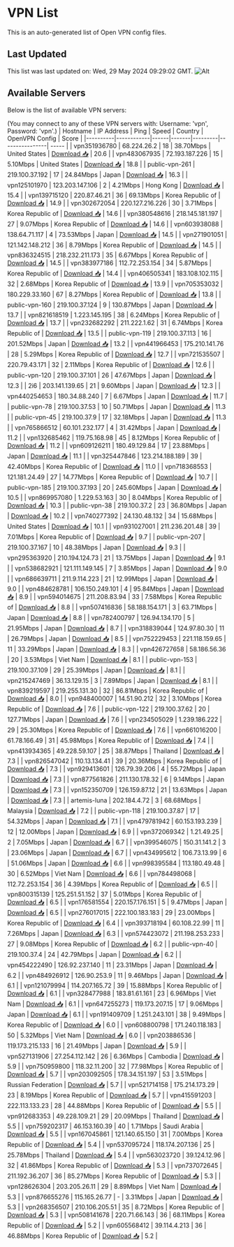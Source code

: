 # VPN List

This is an auto-generated list of Open VPN config files.

## Last Updated

This list was last updated on: Wed, 29 May 2024 09:29:02 GMT.
![Alt](https://repobeats.axiom.co/api/embed/186b98318ef1479477931607c1ad7d823f12451f.svg "Repobeats analytics image")

## Available Servers

Below is the list of available VPN servers:

(You may connect to any of these VPN servers with: Username: 'vpn', Password: 'vpn'.)
| Hostname | IP Address | Ping | Speed | Country | OpenVPN Config | Score |
|----------|------------|------|-------|---------|----------------| ----- |
| vpn351936780 | 68.224.26.2 | 18 | 38.70Mbps | United States | [Download 📥](./configs/server_0_US.ovpn) | 20.6 |
| vpn483067935 | 72.193.187.226 | 15 | 5.10Mbps | United States | [Download 📥](./configs/server_1_US.ovpn) | 18.8 |
| public-vpn-261 | 219.100.37.192 | 17 | 24.84Mbps | Japan | [Download 📥](./configs/server_2_JP.ovpn) | 16.3 |
| vpn125101970 | 123.203.147.106 | 2 | 4.21Mbps | Hong Kong | [Download 📥](./configs/server_3_HK.ovpn) | 15.4 |
| vpn139715120 | 220.87.46.21 | 36 | 69.13Mbps | Korea Republic of | [Download 📥](./configs/server_4_KR.ovpn) | 14.9 |
| vpn302672054 | 220.127.216.226 | 30 | 3.71Mbps | Korea Republic of | [Download 📥](./configs/server_5_KR.ovpn) | 14.6 |
| vpn380548616 | 218.145.181.197 | 27 | 9.07Mbps | Korea Republic of | [Download 📥](./configs/server_6_KR.ovpn) | 14.6 |
| vpn603938088 | 138.64.71.117 | 4 | 73.53Mbps | Japan | [Download 📥](./configs/server_7_JP.ovpn) | 14.5 |
| vpn271901051 | 121.142.148.212 | 36 | 8.79Mbps | Korea Republic of | [Download 📥](./configs/server_8_KR.ovpn) | 14.5 |
| vpn836324515 | 218.232.211.173 | 35 | 6.67Mbps | Korea Republic of | [Download 📥](./configs/server_9_KR.ovpn) | 14.5 |
| vpn383977186 | 112.72.253.154 | 34 | 5.87Mbps | Korea Republic of | [Download 📥](./configs/server_10_KR.ovpn) | 14.4 |
| vpn406505341 | 183.108.102.115 | 32 | 2.68Mbps | Korea Republic of | [Download 📥](./configs/server_11_KR.ovpn) | 13.9 |
| vpn705353032 | 180.229.33.160 | 67 | 8.27Mbps | Korea Republic of | [Download 📥](./configs/server_12_KR.ovpn) | 13.8 |
| public-vpn-160 | 219.100.37.124 | 9 | 130.87Mbps | Japan | [Download 📥](./configs/server_13_JP.ovpn) | 13.7 |
| vpn821618519 | 1.223.145.195 | 38 | 6.24Mbps | Korea Republic of | [Download 📥](./configs/server_14_KR.ovpn) | 13.7 |
| vpn232682292 | 211.222.1.62 | 31 | 6.74Mbps | Korea Republic of | [Download 📥](./configs/server_15_KR.ovpn) | 13.5 |
| public-vpn-119 | 219.100.37.113 | 16 | 201.52Mbps | Japan | [Download 📥](./configs/server_16_JP.ovpn) | 13.2 |
| vpn441966453 | 175.210.141.76 | 28 | 5.29Mbps | Korea Republic of | [Download 📥](./configs/server_17_KR.ovpn) | 12.7 |
| vpn721535507 | 220.79.43.171 | 32 | 2.11Mbps | Korea Republic of | [Download 📥](./configs/server_18_KR.ovpn) | 12.6 |
| public-vpn-120 | 219.100.37.101 | 26 | 47.67Mbps | Japan | [Download 📥](./configs/server_19_JP.ovpn) | 12.3 |
| 2i6 | 203.141.139.65 | 21 | 9.60Mbps | Japan | [Download 📥](./configs/server_20_JP.ovpn) | 12.3 |
| vpn440254653 | 180.34.88.240 | 7 | 6.67Mbps | Japan | [Download 📥](./configs/server_21_JP.ovpn) | 11.7 |
| public-vpn-78 | 219.100.37.53 | 10 | 50.71Mbps | Japan | [Download 📥](./configs/server_22_JP.ovpn) | 11.3 |
| public-vpn-45 | 219.100.37.9 | 17 | 32.18Mbps | Japan | [Download 📥](./configs/server_23_JP.ovpn) | 11.3 |
| vpn765866512 | 60.101.232.177 | 4 | 31.42Mbps | Japan | [Download 📥](./configs/server_24_JP.ovpn) | 11.2 |
| vpn132685462 | 119.75.168.98 | 45 | 8.12Mbps | Korea Republic of | [Download 📥](./configs/server_25_KR.ovpn) | 11.2 |
| vpn609126211 | 180.49.129.84 | 17 | 23.88Mbps | Japan | [Download 📥](./configs/server_26_JP.ovpn) | 11.1 |
| vpn325447846 | 123.214.188.189 | 39 | 42.40Mbps | Korea Republic of | [Download 📥](./configs/server_27_KR.ovpn) | 11.0 |
| vpn718368553 | 121.181.24.49 | 27 | 14.77Mbps | Korea Republic of | [Download 📥](./configs/server_28_KR.ovpn) | 10.7 |
| public-vpn-185 | 219.100.37.193 | 20 | 245.60Mbps | Japan | [Download 📥](./configs/server_29_JP.ovpn) | 10.5 |
| vpn869957080 | 1.229.53.163 | 30 | 8.04Mbps | Korea Republic of | [Download 📥](./configs/server_30_KR.ovpn) | 10.3 |
| public-vpn-38 | 219.100.37.2 | 23 | 36.80Mbps | Japan | [Download 📥](./configs/server_31_JP.ovpn) | 10.2 |
| vpn740277392 | 24.130.48.132 | 34 | 15.68Mbps | United States | [Download 📥](./configs/server_32_US.ovpn) | 10.1 |
| vpn931027001 | 211.236.201.48 | 39 | 7.01Mbps | Korea Republic of | [Download 📥](./configs/server_33_KR.ovpn) | 9.7 |
| public-vpn-207 | 219.100.37.167 | 10 | 48.38Mbps | Japan | [Download 📥](./configs/server_34_JP.ovpn) | 9.3 |
| vpn295363920 | 210.194.124.73 | 21 | 13.75Mbps | Japan | [Download 📥](./configs/server_35_JP.ovpn) | 9.1 |
| vpn538682921 | 121.111.149.145 | 7 | 3.85Mbps | Japan | [Download 📥](./configs/server_36_JP.ovpn) | 9.0 |
| vpn686639711 | 211.9.114.223 | 21 | 12.99Mbps | Japan | [Download 📥](./configs/server_37_JP.ovpn) | 9.0 |
| vpn484628781 | 106.150.249.101 | 4 | 95.84Mbps | Japan | [Download 📥](./configs/server_38_JP.ovpn) | 8.9 |
| vpn594014675 | 211.208.83.94 | 33 | 7.58Mbps | Korea Republic of | [Download 📥](./configs/server_39_KR.ovpn) | 8.8 |
| vpn507416836 | 58.188.154.171 | 3 | 63.71Mbps | Japan | [Download 📥](./configs/server_40_JP.ovpn) | 8.8 |
| vpn782400797 | 126.94.134.170 | 5 | 21.95Mbps | Japan | [Download 📥](./configs/server_41_JP.ovpn) | 8.7 |
| vpn318839044 | 124.97.80.30 | 11 | 26.79Mbps | Japan | [Download 📥](./configs/server_42_JP.ovpn) | 8.5 |
| vpn752229453 | 221.118.159.65 | 11 | 33.29Mbps | Japan | [Download 📥](./configs/server_43_JP.ovpn) | 8.3 |
| vpn426727658 | 58.186.56.36 | 20 | 3.53Mbps | Viet Nam | [Download 📥](./configs/server_44_VN.ovpn) | 8.1 |
| public-vpn-153 | 219.100.37.109 | 29 | 25.39Mbps | Japan | [Download 📥](./configs/server_45_JP.ovpn) | 8.1 |
| vpn215247469 | 36.13.129.15 | 3 | 7.89Mbps | Japan | [Download 📥](./configs/server_46_JP.ovpn) | 8.1 |
| vpn839219597 | 219.255.131.30 | 32 | 86.81Mbps | Korea Republic of | [Download 📥](./configs/server_47_KR.ovpn) | 8.0 |
| vpn948400007 | 14.51.90.212 | 32 | 3.10Mbps | Korea Republic of | [Download 📥](./configs/server_48_KR.ovpn) | 7.6 |
| public-vpn-122 | 219.100.37.62 | 20 | 127.71Mbps | Japan | [Download 📥](./configs/server_49_JP.ovpn) | 7.6 |
| vpn234505029 | 1.239.186.222 | 29 | 25.30Mbps | Korea Republic of | [Download 📥](./configs/server_50_KR.ovpn) | 7.6 |
| vpn661016200 | 61.78.166.49 | 31 | 45.98Mbps | Korea Republic of | [Download 📥](./configs/server_51_KR.ovpn) | 7.4 |
| vpn413934365 | 49.228.59.107 | 25 | 38.87Mbps | Thailand | [Download 📥](./configs/server_52_TH.ovpn) | 7.3 |
| vpn826547042 | 110.13.134.41 | 39 | 20.36Mbps | Korea Republic of | [Download 📥](./configs/server_53_KR.ovpn) | 7.3 |
| vpn929413601 | 126.79.39.206 | 4 | 55.72Mbps | Japan | [Download 📥](./configs/server_54_JP.ovpn) | 7.3 |
| vpn877561826 | 211.130.178.32 | 6 | 9.14Mbps | Japan | [Download 📥](./configs/server_55_JP.ovpn) | 7.3 |
| vpn152350709 | 126.159.87.12 | 21 | 13.63Mbps | Japan | [Download 📥](./configs/server_56_JP.ovpn) | 7.3 |
| artemis-luna | 202.184.4.72 | 3 | 68.68Mbps | Malaysia | [Download 📥](./configs/server_57_MY.ovpn) | 7.2 |
| public-vpn-118 | 219.100.37.87 | 17 | 54.32Mbps | Japan | [Download 📥](./configs/server_58_JP.ovpn) | 7.1 |
| vpn479781942 | 60.153.193.239 | 12 | 12.00Mbps | Japan | [Download 📥](./configs/server_59_JP.ovpn) | 6.9 |
| vpn372069342 | 1.21.49.25 | 2 | 7.05Mbps | Japan | [Download 📥](./configs/server_60_JP.ovpn) | 6.7 |
| vpn399546075 | 150.31.141.2 | 3 | 23.06Mbps | Japan | [Download 📥](./configs/server_61_JP.ovpn) | 6.7 |
| vpn434995612 | 106.73.13.99 | 6 | 51.06Mbps | Japan | [Download 📥](./configs/server_62_JP.ovpn) | 6.6 |
| vpn998395584 | 113.180.49.48 | 30 | 6.52Mbps | Viet Nam | [Download 📥](./configs/server_63_VN.ovpn) | 6.6 |
| vpn784498068 | 112.72.253.154 | 36 | 4.39Mbps | Korea Republic of | [Download 📥](./configs/server_64_KR.ovpn) | 6.5 |
| vpn800315139 | 125.251.51.152 | 37 | 5.01Mbps | Korea Republic of | [Download 📥](./configs/server_65_KR.ovpn) | 6.5 |
| vpn176581554 | 220.157.176.151 | 5 | 9.47Mbps | Japan | [Download 📥](./configs/server_66_JP.ovpn) | 6.5 |
| vpn276017015 | 222.100.183.183 | 29 | 23.00Mbps | Korea Republic of | [Download 📥](./configs/server_67_KR.ovpn) | 6.4 |
| vpn393718194 | 60.108.22.99 | 11 | 7.26Mbps | Japan | [Download 📥](./configs/server_68_JP.ovpn) | 6.3 |
| vpn574423072 | 211.198.253.233 | 27 | 9.08Mbps | Korea Republic of | [Download 📥](./configs/server_69_KR.ovpn) | 6.2 |
| public-vpn-40 | 219.100.37.4 | 24 | 42.79Mbps | Japan | [Download 📥](./configs/server_70_JP.ovpn) | 6.2 |
| vpn454222490 | 126.92.237.140 | 11 | 23.31Mbps | Japan | [Download 📥](./configs/server_71_JP.ovpn) | 6.2 |
| vpn484926912 | 126.90.253.9 | 11 | 9.46Mbps | Japan | [Download 📥](./configs/server_72_JP.ovpn) | 6.1 |
| vpn121079994 | 114.207.165.72 | 39 | 15.88Mbps | Korea Republic of | [Download 📥](./configs/server_73_KR.ovpn) | 6.1 |
| vpn328477988 | 183.81.61.161 | 23 | 6.96Mbps | Viet Nam | [Download 📥](./configs/server_74_VN.ovpn) | 6.1 |
| vpn647255273 | 119.173.207.15 | 17 | 9.06Mbps | Japan | [Download 📥](./configs/server_75_JP.ovpn) | 6.1 |
| vpn191409709 | 1.251.243.101 | 38 | 9.49Mbps | Korea Republic of | [Download 📥](./configs/server_76_KR.ovpn) | 6.0 |
| vpn608800798 | 171.240.118.183 | 50 | 5.32Mbps | Viet Nam | [Download 📥](./configs/server_77_VN.ovpn) | 6.0 |
| vpn203886536 | 119.173.215.133 | 16 | 21.49Mbps | Japan | [Download 📥](./configs/server_78_JP.ovpn) | 5.9 |
| vpn527131906 | 27.254.112.142 | 26 | 6.36Mbps | Cambodia | [Download 📥](./configs/server_79_KH.ovpn) | 5.9 |
| vpn750959800 | 118.32.11.200 | 32 | 77.98Mbps | Korea Republic of | [Download 📥](./configs/server_80_KR.ovpn) | 5.7 |
| vpn203092505 | 178.34.151.197 | 53 | 3.51Mbps | Russian Federation | [Download 📥](./configs/server_81_RU.ovpn) | 5.7 |
| vpn521714158 | 175.214.173.29 | 23 | 8.19Mbps | Korea Republic of | [Download 📥](./configs/server_82_KR.ovpn) | 5.7 |
| vpn415591203 | 222.113.133.23 | 28 | 44.88Mbps | Korea Republic of | [Download 📥](./configs/server_83_KR.ovpn) | 5.5 |
| vpn912683353 | 49.228.109.21 | 29 | 20.09Mbps | Thailand | [Download 📥](./configs/server_84_TH.ovpn) | 5.5 |
| vpn759202317 | 46.153.160.39 | 40 | 1.71Mbps | Saudi Arabia | [Download 📥](./configs/server_85_SA.ovpn) | 5.5 |
| vpn167045861 | 121.140.65.150 | 31 | 7.00Mbps | Korea Republic of | [Download 📥](./configs/server_86_KR.ovpn) | 5.4 |
| vpn537095724 | 118.174.207.136 | 25 | 25.78Mbps | Thailand | [Download 📥](./configs/server_87_TH.ovpn) | 5.4 |
| vpn563023720 | 39.124.12.96 | 32 | 41.86Mbps | Korea Republic of | [Download 📥](./configs/server_88_KR.ovpn) | 5.3 |
| vpn737072645 | 211.192.36.207 | 36 | 85.27Mbps | Korea Republic of | [Download 📥](./configs/server_89_KR.ovpn) | 5.3 |
| vpn128626304 | 203.205.26.11 | 29 | 8.89Mbps | Viet Nam | [Download 📥](./configs/server_90_VN.ovpn) | 5.3 |
| vpn876655276 | 115.165.26.77 | - | 3.31Mbps | Japan | [Download 📥](./configs/server_91_JP.ovpn) | 5.3 |
| vpn268356507 | 210.106.205.51 | 35 | 8.72Mbps | Korea Republic of | [Download 📥](./configs/server_92_KR.ovpn) | 5.3 |
| vpn508141678 | 220.71.66.143 | 36 | 68.11Mbps | Korea Republic of | [Download 📥](./configs/server_93_KR.ovpn) | 5.2 |
| vpn605568412 | 39.114.4.213 | 36 | 46.88Mbps | Korea Republic of | [Download 📥](./configs/server_94_KR.ovpn) | 5.2 |
